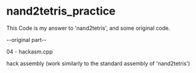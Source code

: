 # nand2tetris_practice

This Code is my answer to 'nand2tetris', and some original code.

--original part--

04 - hackasm.cpp

hack assembly (work similarly to the standard assembly of 'nand2tetris')
